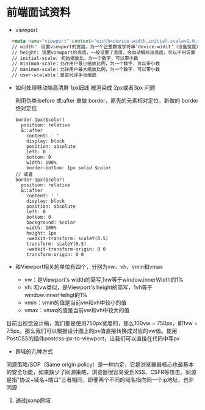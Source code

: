 # 前端面试资料

+ viewport

```Html
  <meta name="viewport" content="width=device-width,initial-scale=1.0,maximum-scale=1.0,minimum-scale=1.0,user-scalable=no">
  // width： 设置viewport的宽度，为一个正整数或字符串‘device-widit’（设备宽度）
  // height: 设置viewport的高度，一般设置了宽度，会自动解析出高度，可以不用设置
  // initial-scale: 初始缩放比，为一个数字，可以带小数
  // minimum-scale：允许用户最小缩放比例，为一个数字，可以带小数
  // maximum-scale：允许用户最大缩放比例，为一个数字，可以带小数
  // user-scalable：是否允许手动缩放
```

+ 如何处理移动端高清屏 1px细线 被渲染成 2px或者3px 问题

  利用伪类:before 或:after 重做 border，原先的元素相对定位，新做的 border 绝对定位
  ```less
  border-1px($color)
    position: relative
    &::after
      content: ' '
      display: block
      position: absolute
      left: 0
      bottom: 0
      width: 100%
      border-bottom: 1px solid $color
  // 或者
  border-1px($color)
    position: relative
    &::after
      content: ' '
      display: block
      position: absolute
      left: 0
      bottom: 0
      background: $color
      width: 100%
      height: 1px
      -webkit-transform: scaleY(0.5)
      transform: scaleY(0.5)
      -webkit-transform-origin: 0 0
      transform-origin: 0 0
  ```

+ 和Viewport相关的单位有四个，分别为vw、vh、vmin和vmax
  + vw：是Viewport's width的简写,1vw等于window.innerWidth的1%
  + vh: 和vw类似，是Viewport's height的简写，1vh等于window.innerHeihgt的1%
  + vmin：vmin的值是当前vw和vh中较小的值
  + vmax：vmax的值是当前vw和vh中较大的值

目前出视觉设计稿，我们都是使用750px宽度的，那么100vw = 750px，即1vw = 7.5px。那么我们可以根据设计图上的px值直接转换成对应的vw值。使用PostCSS的插件postcss-px-to-viewport，让我们可以直接在代码中写px

+ 跨域的几种方式

同源策略/SOP（Same origin policy）是一种约定，它是浏览器最核心也最基本的安全功能，如果缺少了同源策略，浏览器很容易受到XSS、CSFR等攻击。同源是指"协议+域名+端口"三者相同，即便两个不同的域名指向同一个ip地址，也非同源

  1. 通过jsonp跨域
